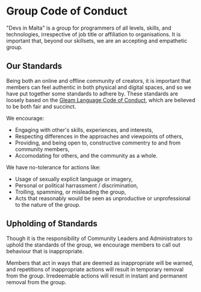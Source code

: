 # Group Code of Conduct
"Devs in Malta" is a group for programmers of all levels, skills, and technologies, irrespective of job title or affiliation to organisations.
It is important that, beyond our skillsets, we are an accepting and empathetic group.

## Our Standards
Being both an online and offline community of creators, it is important that members can feel authentic in both physical and digital spaces, and so we have put together some standards to adhere by. These standards are loosely based on the [Gleam Language Code of Conduct](https://github.com/gleam-lang/gleam/blob/main/CODE_OF_CONDUCT.md), which are believed to be both fair and succinct.  

We encourage:
 - Engaging with other's skills, experiences, and interests,
 - Respecting differences in the approaches and viewpoints of others,
 - Providing, and being open to, constructive commentry to and from community members, 
 - Accomodating for others, and the community as a whole.

We have no-tolerance for actions like:
 - Usage of sexually explicit language or imagery,
 - Personal or political harrassment / discrimination,
 - Trolling, spamming, or misleading the group,
 - Acts that reasonably would be seen as unproductive or unprofessional to the nature of the group.

## Upholding of Standards
Though it is the responsibility of Community Leaders and Administrators to uphold the standards of the group, we encourage members to call out behaviour that is inappropriate. 

Members that act in ways that are deemed as inappropriate will be warned, and repetitions of inappropriate actions will result in temporary removal from the group.
Irredeemable actions will result in instant and permanent removal from the group.
